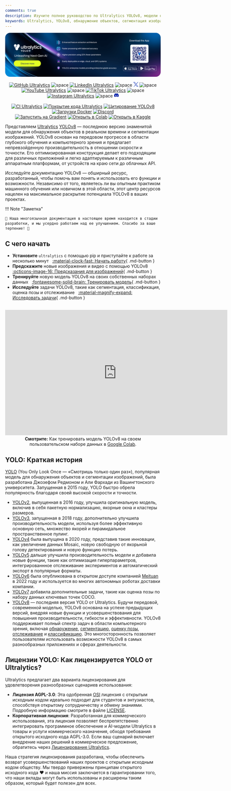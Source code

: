 ```yaml
---
comments: true
description: Изучите полное руководство по Ultralytics YOLOv8, модели обнаружения объектов и сегментации изображений с высокой скоростью и точностью. Учебники по установке, предсказаниям, тренировке и многое другое.
keywords: Ultralytics, YOLOv8, обнаружение объектов, сегментация изображений, машинное обучение, глубокое обучение, компьютерное зрение, установка YOLOv8, предсказание YOLOv8, тренировка YOLOv8, история YOLO, лицензии YOLO
---
```


<div align="center">
  <p>
    <a href="https://yolovision.ultralytics.com" target="_blank">
    <img width="1024" src="https://raw.githubusercontent.com/ultralytics/assets/main/yolov8/banner-yolov8.png" alt="Ultralytics YOLO banner"></a>
  </p>
  <a href="https://github.com/ultralytics"><img src="https://github.com/ultralytics/assets/raw/main/social/logo-social-github.png" width="3%" alt="GitHub Ultralytics"></a>
  <img src="https://github.com/ultralytics/assets/raw/main/social/logo-transparent.png" width="3%" alt="space">
  <a href="https://www.linkedin.com/company/ultralytics/"><img src="https://github.com/ultralytics/assets/raw/main/social/logo-social-linkedin.png" width="3%" alt="LinkedIn Ultralytics"></a>
  <img src="https://github.com/ultralytics/assets/raw/main/social/logo-transparent.png" width="3%" alt="space">
  <a href="https://twitter.com/ultralytics"><img src="https://github.com/ultralytics/assets/raw/main/social/logo-social-twitter.png" width="3%" alt="Twitter Ultralytics"></a>
  <img src="https://github.com/ultralytics/assets/raw/main/social/logo-transparent.png" width="3%" alt="space">
  <a href="https://youtube.com/ultralytics"><img src="https://github.com/ultralytics/assets/raw/main/social/logo-social-youtube.png" width="3%" alt="YouTube Ultralytics"></a>
  <img src="https://github.com/ultralytics/assets/raw/main/social/logo-transparent.png" width="3%" alt="space">
  <a href="https://www.tiktok.com/@ultralytics"><img src="https://github.com/ultralytics/assets/raw/main/social/logo-social-tiktok.png" width="3%" alt="TikTok Ultralytics"></a>
  <img src="https://github.com/ultralytics/assets/raw/main/social/logo-transparent.png" width="3%" alt="space">
  <a href="https://www.instagram.com/ultralytics/"><img src="https://github.com/ultralytics/assets/raw/main/social/logo-social-instagram.png" width="3%" alt="Instagram Ultralytics"></a>
  <img src="https://github.com/ultralytics/assets/raw/main/social/logo-transparent.png" width="3%" alt="space">
  <a href="https://ultralytics.com/discord"><img src="https://github.com/ultralytics/assets/raw/main/social/logo-social-discord.png" width="3%" alt="Discord Ultralytics"></a>
  <br>
  <br>
  <a href="https://github.com/ultralytics/ultralytics/actions/workflows/ci.yaml"><img src="https://github.com/ultralytics/ultralytics/actions/workflows/ci.yaml/badge.svg" alt="CI Ultralytics"></a>
  <a href="https://codecov.io/github/ultralytics/ultralytics"><img src="https://codecov.io/github/ultralytics/ultralytics/branch/main/graph/badge.svg?token=HHW7IIVFVY" alt="Покрытие кода Ultralytics"></a>
  <a href="https://zenodo.org/badge/latestdoi/264818686"><img src="https://zenodo.org/badge/264818686.svg" alt="Цитирование YOLOv8"></a>
  <a href="https://hub.docker.com/r/ultralytics/ultralytics"><img src="https://img.shields.io/docker/pulls/ultralytics/ultralytics?logo=docker" alt="Загрузки Docker"></a>
  <a href="https://ultralytics.com/discord"><img alt="Discord" src="https://img.shields.io/discord/1089800235347353640?logo=discord&logoColor=white&label=Discord&color=blue"></a>
  <br>
  <a href="https://console.paperspace.com/github/ultralytics/ultralytics"><img src="https://assets.paperspace.io/img/gradient-badge.svg" alt="Запустить на Gradient"></a>
  <a href="https://colab.research.google.com/github/ultralytics/ultralytics/blob/main/examples/tutorial.ipynb"><img src="https://colab.research.google.com/assets/colab-badge.svg" alt="Открыть в Colab"></a>
  <a href="https://www.kaggle.com/ultralytics/yolov8"><img src="https://kaggle.com/static/images/open-in-kaggle.svg" alt="Открыть в Kaggle"></a>
</div>

Представляем [Ultralytics](https://ultralytics.com) [YOLOv8](https://github.com/ultralytics/ultralytics) — последнюю версию знаменитой модели для обнаружения объектов в реальном времени и сегментации изображений. YOLOv8 основан на передовом прогрессе в области глубокого обучения и компьютерного зрения и предлагает непревзойденную производительность в отношении скорости и точности. Его оптимизированная конструкция делает его подходящим для различных приложений и легко адаптируемым к различным аппаратным платформам, от устройств на краю сети до облачных API.

Исследуйте документацию YOLOv8 — обширный ресурс, разработанный, чтобы помочь вам понять и использовать его функции и возможности. Независимо от того, являетесь ли вы опытным практиком машинного обучения или новичком в этой области, этот центр ресурсов нацелен на максимальное раскрытие потенциала YOLOv8 в ваших проектах.

!!! Note "Заметка"

    🚧 Наша многоязычная документация в настоящее время находится в стадии разработки, и мы усердно работаем над ее улучшением. Спасибо за ваше терпение! 🙏

## С чего начать

- **Установите** `ultralytics` с помощью pip и приступайте к работе за несколько минут &nbsp; [:material-clock-fast: Начать работу](quickstart.md){ .md-button }
- **Предскажите** новые изображения и видео с помощью YOLOv8 &nbsp; [:octicons-image-16: Предсказания для изображений](modes/predict.md){ .md-button }
- **Тренируйте** новую модель YOLOv8 на своих собственных наборах данных &nbsp; [:fontawesome-solid-brain: Тренировать модель](modes/train.md){ .md-button }
- **Исследуйте** задачи YOLOv8, такие как сегментация, классификация, оценка позы и отслеживание &nbsp; [:material-magnify-expand: Исследовать задачи](tasks/index.md){ .md-button }

<p align="center">
  <br>
  <iframe width="720" height="405" src="https://www.youtube.com/embed/LNwODJXcvt4?si=7n1UvGRLSd9p5wKs"
    title="Проигрыватель YouTube" frameborder="0"
    allow="accelerometer; autoplay; clipboard-write; encrypted-media; gyroscope; picture-in-picture; web-share"
    allowfullscreen>
  </iframe>
  <br>
  <strong>Смотрите:</strong> Как тренировать модель YOLOv8 на своем пользовательском наборе данных в <a href="https://colab.research.google.com/github/ultralytics/ultralytics/blob/main/examples/tutorial.ipynb" target="_blank">Google Colab</a>.
</p>

## YOLO: Краткая история

[YOLO](https://arxiv.org/abs/1506.02640) (You Only Look Once — «Смотришь только один раз»), популярная модель для обнаружения объектов и сегментации изображений, была разработана Джозефом Редмоном и Али Фархади из Вашингтонского университета. Запущенная в 2015 году, YOLO быстро обрела популярность благодаря своей высокой скорости и точности.

- [YOLOv2](https://arxiv.org/abs/1612.08242), выпущенная в 2016 году, улучшила оригинальную модель, включив в себя пакетную нормализацию, якорные окна и кластеры размеров.
- [YOLOv3](https://pjreddie.com/media/files/papers/YOLOv3.pdf), запущенная в 2018 году, дополнительно улучшила производительность модели, используя более эффективную основную сеть, множество якорей и пирамидальное пространственное пулинг.
- [YOLOv4](https://arxiv.org/abs/2004.10934) была выпущена в 2020 году, представив такие инновации, как увеличение данных Mosaic, новую свободную от якорьной голову детектирования и новую функцию потерь.
- [YOLOv5](https://github.com/ultralytics/yolov5) дальше улучшила производительность модели и добавила новые функции, такие как оптимизация гиперпараметров, интегрированнное отслеживание экспериментов и автоматический экспорт в популярные форматы.
- [YOLOv6](https://github.com/meituan/YOLOv6) была опубликована в открытом доступе компанией [Meituan](https://about.meituan.com/) в 2022 году и используется во многих автономных роботах доставки компании.
- [YOLOv7](https://github.com/WongKinYiu/yolov7) добавила дополнительные задачи, такие как оценка позы по набору данных ключевых точек COCO.
- [YOLOv8](https://github.com/ultralytics/ultralytics) — последняя версия YOLO от Ultralytics. Будучи передовой, современной моделью, YOLOv8 основана на успехе предыдущих версий, внедряя новые функции и усовершенствования для повышения производительности, гибкости и эффективности. YOLOv8 поддерживает полный спектр задач в области компьютерного зрения, включая [обнаружение](tasks/detect.md), [сегментацию](tasks/segment.md), [оценку позы](tasks/pose.md), [отслеживание](modes/track.md) и [классификацию](tasks/classify.md). Это многосторонность позволяет пользователям использовать возможности YOLOv8 в самых разнообразных приложениях и сферах деятельности.

## Лицензии YOLO: Как лицензируется YOLO от Ultralytics?

Ultralytics предлагает два варианта лицензирования для удовлетворения разнообразных сценариев использования:

- **Лицензия AGPL-3.0**: Эта одобренная [OSI](https://opensource.org/licenses/) лицензия с открытым исходным кодом идеально подходит для студентов и энтузиастов, способствуя открытому сотрудничеству и обмену знаниями. Подробную информацию смотрите в файле [LICENSE](https://github.com/ultralytics/ultralytics/blob/main/LICENSE).
- **Корпоративная лицензия**: Разработанная для коммерческого использования, эта лицензия позволяет беспрепятственно интегрировать программное обеспечение и AI-модели Ultralytics в товары и услуги коммерческого назначения, обходя требования открытого исходного кода AGPL-3.0. Если ваш сценарий включает внедрение наших решений в коммерческое предложение, обратитесь через [Лицензирование Ultralytics](https://ultralytics.com/license).

Наша стратегия лицензирования разработана, чтобы обеспечить возврат усовершенствований наших проектов с открытым исходным кодом обществу. Мы твердо привержены принципам открытого исходного кода ❤️ и наша миссия заключается в гарантировании того, что наши вклады могут быть использованы и расширены таким образом, который будет полезен для всех.
